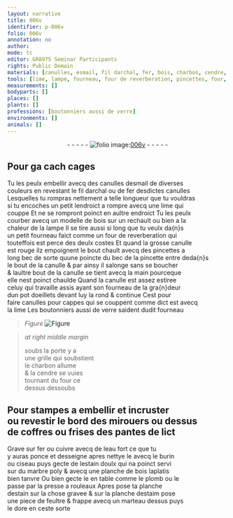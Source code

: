 ```yaml
---
layout: narrative
title: 006v
identifier: p-006v
folio: 006v
annotation: no
author:
mode: tc
editor: GR8975 Seminar Participants
rights: Public Domain
materials: [canulles, esmail, fil darchal, fer, bois, charbon, cendre, cuivre, eau fort, estain, doulx, marbre, plomb, estaim, feultre]
tools: [lime, lampe, fourneau, four de reverberation, pincettes, four, burin, ciseau, presse a rouleaux, marteau]
measurements: []
bodyparts: []
places: []
plants: []
professions: [boutonniers aussi de verre]
environments: []
animals: []
---
```


<div class="folio" align="center">- - - - - <a href="http://gallica.bnf.fr/ark:/12148/btv1b10500001g/f18.image" target="_blank"><img src="https://cu-mkp.github.io/2017-workshop-edition/assets/photo-icon.png" alt="folio image: " style="display:inline-block; margin-bottom:-3px;"/>006v</a> - - - - - </div>  
  

## Pour <span class="del">ga cach</span> cages

 
Tu les peulx embellir avecq des <span class="m">canulles</span> d<span class="m">esmail</span> de diverses<br/> couleurs en revestant le <span class="m">fil darchal</span> ou de <span class="m">fer</span> desdictes canulles<br/> Lesquelles tu rompras nettement a telle longueur que tu vouldras<br/> si tu encoches un petit lendroict a rompre avecq une <span class="tl">lime</span> qui<br/> couppe Et ne se rompront poinct en aultre endroict Tu les peulx<br/> courber avecq un modelle de <span class="m">bois</span> sur un rechault ou bien a la<br/> chaleur de la <span class="tl">lampe</span> Il se tire aussi si long que tu veulx da{n}s<br/> un petit <span class="tl">fourneau</span> faict comme un <span class="tl">four de reverberation</span> qui<br/> touteffois est perce des deulx costes Et quand la grosse canulle<br/> est rouge ilz empoignent le bout chault avecq des <span class="tl">pincettes</span> a<br/> long bec de sorte quune poincte du bec de la pincette entre deda{n}s<br/> le bout de la canulle & par ainsy il salonge sans se boucher<br/> & laultre bout de la canulle se tient avecq la main pourceque<br/> elle nest poinct chaulde Quand la canulle est assez estiree<br/> celuy qui travaille assis ayant son <span class="tl">fourneau</span> de la gra{n}deur<br/> dun pot doeillets devant luy la rond & continue Cest pour<br/> faire canulles pour cappes qui se couppent comme dict est avecq<br/> la <span class="tl">lime</span> Les <span class="pro">boutonniers aussi de verre</span> saident dudit <span class="tl">fourneau</span>
 
> *Figure*
> <a href="https://drive.google.com/open?id=0B9-oNrvWdlO5eVFRYjVCTmczcmM" target="_blank"><img src="https://cu-mkp.github.io/GR8975-edition/assets/photo-icon.png" alt="Figure" style="display:inline-block; margin-bottom:-3px;"/></a>
 
> *at right middle margin*
> 
> 
>   soubs la porte y a<br/> une grille qui soubstient<br/> le <span class="m">charbon</span> allume<br/> & la <span class="m">cendre</span> se vuies<br/> tournant du <span class="tl">four</span> ce<br/> dessus dessoubs
 
 
  

## Pour stampes a embellir et incruster<br/> ou revestir le bord des mirouers ou dessus<br/> de coffres ou frises des pantes de lict

 
Grave sur <span class="m">fer</span> ou <span class="m">cuivre</span> avecq de l<span class="m">eau fort</span> ce que tu<br/> y auras ponce et desseigne apres nettye le avecq le <span class="tl">burin</span><br/> ou <span class="tl">ciseau</span> puys gecte de l<span class="m">estain</span> <span class="m">doulx</span> qui na poinct servi<br/> sur du <span class="m">marbre</span> poly & avecq une planche de <span class="m">bois</span> laplatis<br/> bien tanvre Ou bien gecte le en table comme le <span class="m">plomb</span> ou le<br/> passe par la <span class="tl">presse a rouleaux</span> Apres pose ta planche<br/> d<span class="m">estain</span> sur la chose gravee & sur la planche d<span class="m">estaim</span> pose<br/> une piece de <span class="m">feultre</span> & frappe avecq un <span class="tl">marteau</span> dessus puys<br/> le dore en ceste sorte
 
